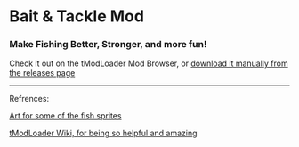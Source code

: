 # Bait & Tackle Mod

### Make Fishing Better, Stronger, and more fun!

Check it out on the tModLoader Mod Browser, or [download it manually from the releases page](https://github.com/vikingiwan/BaitTackle/releases)
***
Refrences:

[Art for some of the fish sprites](https://epictwannehz.deviantart.com/art/MINECRAFT-Styled-Fish-303631565)

[tModLoader Wiki, for being so helpful and amazing](https://github.com/blushiemagic/tModLoader/wiki)



